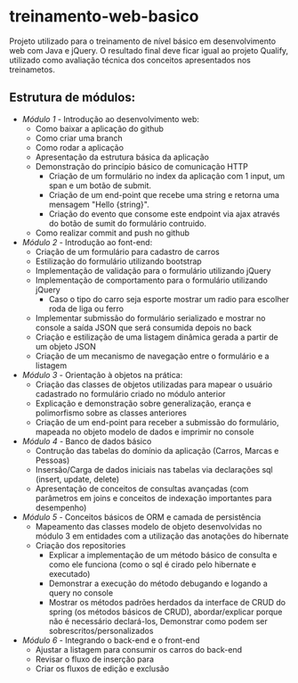 # treinamento-web-basico

Projeto utilizado para o treinamento de nível básico em desenvolvimento web com Java e jQuery. O resultado final deve ficar igual ao projeto Qualify, utilizado como avaliação técnica dos conceitos apresentados nos treinametos.

## Estrutura de módulos:

* *Módulo 1* - Introdução ao desenvolvimento web:
  * Como baixar a aplicação do github
  * Como criar uma branch
  * Como rodar a aplicação
  * Apresentação da estrutura básica da aplicação
  * Demonstração do princípio básico de comunicação HTTP
    * Criação de um formulário no index da aplicação com 1 input, um span e um botão de submit.
    * Criação de um end-point que recebe uma string e retorna uma mensagem "Hello {string}".
    * Criação do evento que consome este endpoint via ajax através do botão de sumit do formulário contruido.
  * Como realizar commit and push no github
* *Módulo 2* - Introdução ao font-end:
  * Criação de um formulário para cadastro de carros
  * Estilização do formulário utilizando bootstrap
  * Implementação de validação para o formulário utilizando jQuery
  * Implementação de comportamento para o formulário utilizando jQuery
    * Caso o tipo do carro seja esporte mostrar um radio para escolher roda de liga ou ferro
  * Implementar submissão do formulário serializado e mostrar no console a saída JSON que será consumida depois no back  
  * Criação e estilização de uma listagem dinâmica gerada a partir de um objeto JSON
  * Criação de um mecanismo de navegação entre o formulário e a listagem
* *Módulo 3* - Orientação à objetos na prática: 
  * Criação das classes de objetos utilizadas para mapear o usuário cadastrado no formulário criado no módulo anterior
  * Explicação e demonstração sobre generalização, erança e polimorfismo sobre as classes anteriores
  * Criação de um end-point para receber a submissão do formulário, mapeada no objeto modelo de dados e imprimir no console
* *Módulo 4* - Banco de dados básico
  * Contrução das tabelas do domínio da aplicação (Carros, Marcas e Pessoas)
  * Insersão/Carga de dados iniciais nas tabelas via declarações sql (insert, update, delete)
  * Apresentação de conceitos de consultas avançadas (com parâmetros em joins e conceitos de indexação importantes para desempenho)
* *Módulo 5* - Conceitos básicos de ORM e camada de persistência
  * Mapeamento das classes modelo de objeto desenvolvidas no módulo 3 em entidades com a utilização das anotações do hibernate
  * Criação dos repositories
    * Explicar a implementação de um método básico de consulta e como ele funciona (como o sql é cirado pelo hibernate e executado)
    * Demonstrar a execução do método debugando e logando a query no console
    * Mostrar os métodos padrões herdados da interface de CRUD do spring (os métodos básicos de CRUD), abordar/explicar porque não é necessário declará-los, Demonstrar como podem ser sobrescritos/personalizados
* *Módulo 6* - Integrando o back-end e o front-end
  * Ajustar a listagem para consumir os carros do back-end 
  * Revisar o fluxo de inserção para
  * Criar os fluxos de edição e exclusão
